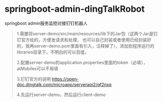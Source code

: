 # springboot-admin-dingTalkRobot
springboot admin服务监控对接钉钉机器人


> 1.需要将server-demo/src/main/resources/lib下的Jar包（这两个Jar是钉钉官方给的，方便发请求和处理，
也可以自己封装或者使用已经封装好的，我再server-demo.pom里面有引入，注释掉了），添加到程序运行的libraries目录下，不明白的可以百度。
>
> 2.配置server-demo的application.properties里面的token（必填），atMobiles可以不用填
>
> 3.钉钉官方的说明 https://open-doc.dingtalk.com/microapp/serverapi2/qf2nxq
>
> 4.先运行server-demo，然后运行client-demo
